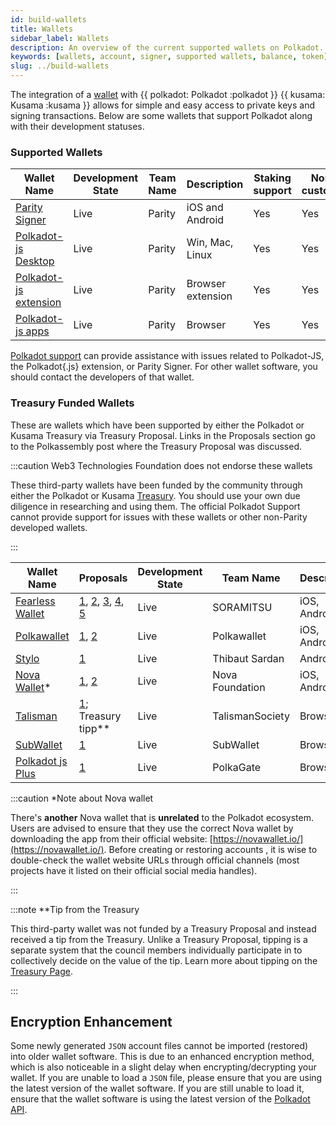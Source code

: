 ```yaml
---
id: build-wallets
title: Wallets
sidebar_label: Wallets
description: An overview of the current supported wallets on Polkadot.
keywords: [wallets, account, signer, supported wallets, balance, token]
slug: ../build-wallets
---
```


The integration of a [wallet](../general/glossary.md#wallet) with {{ polkadot: Polkadot :polkadot }}
{{ kusama: Kusama :kusama }} allows for simple and easy access to private keys and signing
transactions. Below are some wallets that support Polkadot along with their development statuses.

### Supported Wallets

| Wallet Name                                                         | Development State | Team Name | Description       | Staking support | Non-custodial |
| ------------------------------------------------------------------- | ----------------- | --------- | ----------------- | ------- | ------- |
| [Parity Signer](https://www.parity.io/signer/)                      | Live              | Parity    | iOS and Android   | Yes | Yes |
| [Polkadot-js Desktop](https://github.com/polkadot-js/apps/releases) | Live              | Parity    | Win, Mac, Linux   | Yes | Yes |
| [Polkadot-js extension](https://github.com/polkadot-js/extension)   | Live              | Parity    | Browser extension | Yes | Yes |
| [Polkadot-js apps](https://polkadot.js.org/apps/#/accounts)         | Live              | Parity    | Browser           | Yes | Yes |

[Polkadot support](https://support.polkadot.network/) can provide assistance with issues related to
Polkadot-JS, the Polkadot{.js} extension, or Parity Signer. For other wallet software, you should
contact the developers of that wallet.

### Treasury Funded Wallets

These are wallets which have been supported by either the Polkadot or Kusama Treasury via Treasury
Proposal. Links in the Proposals section go to the Polkassembly post where the Treasury Proposal was
discussed.

:::caution Web3 Technologies Foundation does not endorse these wallets

These third-party wallets have been funded by the community through either the Polkadot or Kusama
[Treasury](learn-treasury). You should use your own due diligence in researching and using them. The
official Polkadot Support cannot provide support for issues with these wallets or other non-Parity
developed wallets.

:::

| Wallet Name                                   | Proposals                                                                                                                                                                                           | Development State | Team Name       | Description  | Staking support | Non-custodial |
| --------------------------------------------- | --------------------------------------------------------------------------------------------------------------------------------------------------------------------------------------------------- | ----------------- | --------------- | ------------ | ------- | ------- |
| [Fearless Wallet](https://fearlesswallet.io/) | [1](https://kusama.polkassembly.io/treasury/23), [2](https://kusama.polkassembly.io/treasury/34), [3](https://kusama.polkassembly.io/treasury/74), [4](https://kusama.polkassembly.io/treasury/102), [5](https://kusama.polkassembly.io/treasury/178)  | Live              | SORAMITSU       | iOS, Android | Yes | Yes |
| [Polkawallet](https://polkawallet.io/)        | [1](https://kusama.polkassembly.io/treasury/32), [2](https://kusama.polkassembly.io/treasury/41)                                                                                                    | Live              | Polkawallet     | iOS, Android | Yes | Yes |
| [Stylo](https://stylo-app.com/)               | [1](https://polkadot.polkassembly.io/treasury/39)                                                                                                                                                   | Live              | Thibaut Sardan  | Android | Yes | Yes |
| [Nova Wallet](https://novawallet.io/)*         | [1](https://kusama.polkassembly.io/treasury/122), [2](https://kusama.polkassembly.io/treasury/158)                                                                                                 | Live              | Nova Foundation | iOS, Android | Yes | Yes |
| [Talisman](https://talisman.xyz/)             | [1](https://polkadot.polkassembly.io/treasury/148); Treasury tipp**                                                                                                                                                                                    | Live              | TalismanSociety | Browser      | Yes | Yes |
| [SubWallet](https://subwallet.app/)             | [1](https://polkadot.polkassembly.io/treasury/138)                                                                                                                                                | Live              | SubWallet | Browser      | Yes | Yes |
| [Polkadot js Plus](http://polkadotjs.plus/)      | [1](https://kusama.polkassembly.io/treasury/205)    | Live              | PolkaGate | Browser      |Yes | Yes |


:::caution \*Note about Nova wallet

There's **another** Nova wallet that is **unrelated** to the Polkadot ecosystem. Users are advised
to ensure that they use the correct Nova wallet by downloading the app from their official website:
[https://novawallet.io/](https://novawallet.io/). Before creating or restoring accounts , it is wise
to double-check the wallet website URLs through official channels (most projects have it listed on
their official social media handles).

:::

:::note \*\*Tip from the Treasury

This third-party wallet was not funded by a Treasury Proposal and instead received a tip from the
Treasury. Unlike a Treasury Proposal, tipping is a separate system that the council members
individually participate in to collectively decide on the value of the tip. Learn more about tipping
on the [Treasury Page](learn-treasury#tipping).

:::

## Encryption Enhancement

Some newly generated `JSON` account files cannot be imported (restored) into older wallet software.
This is due to an enhanced encryption method, which is also noticeable in a slight delay when
encrypting/decrypting your wallet. If you are unable to load a `JSON` file, please ensure that you
are using the latest version of the wallet software. If you are still unable to load it, ensure that
the wallet software is using the latest version of the [Polkadot API](https://polkadot.js.org/api/).
